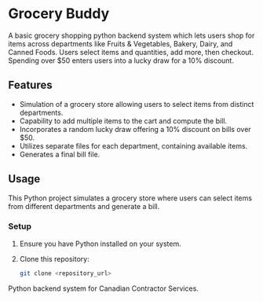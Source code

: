 # Grocery Buddy

A basic grocery shopping python backend system which lets users shop for items across departments like Fruits & Vegetables, Bakery, Dairy, and Canned Foods. Users select items and quantities, add more, then checkout. Spending over $50 enters users into a lucky draw for a 10% discount.

## Features

- Simulation of a grocery store allowing users to select items from distinct departments.
- Capability to add multiple items to the cart and compute the bill.
- Incorporates a random lucky draw offering a 10% discount on bills over $50.
- Utilizes separate files for each department, containing available items.
- Generates a final bill file.

## Usage

This Python project simulates a grocery store where users can select items from different departments and generate a bill.

### Setup

1. Ensure you have Python installed on your system.
2. Clone this repository:

   ```bash
   git clone <repository_url>
Python backend system for Canadian Contractor Services.
